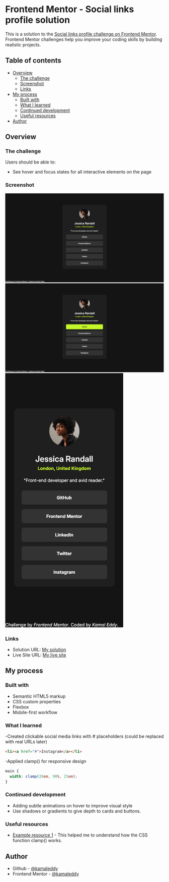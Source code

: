 # Frontend Mentor - Social links profile solution

This is a solution to the [Social links profile challenge on Frontend Mentor](https://www.frontendmentor.io/challenges/social-links-profile-UG32l9m6dQ). Frontend Mentor challenges help you improve your coding skills by building realistic projects.

## Table of contents

- [Overview](#overview)
  - [The challenge](#the-challenge)
  - [Screenshot](#screenshot)
  - [Links](#links)
- [My process](#my-process)
  - [Built with](#built-with)
  - [What I learned](#what-i-learned)
  - [Continued development](#continued-development)
  - [Useful resources](#useful-resources)
- [Author](#author)

## Overview

### The challenge

Users should be able to:

- See hover and focus states for all interactive elements on the page

### Screenshot

![](./screenshot/Desktop%20View.png)
![](./screenshot/Hover-Active%20View.png)
![](./screenshot/Mobile%20View.png)

### Links

- Solution URL: [My solution](https://www.frontendmentor.io/solutions/building-social-links-profile-with-css-flexbox-Gd860wEwMz)
- Live Site URL: [My live site](https://kamaleddy.github.io/social_links_profile/)

## My process

### Built with

- Semantic HTML5 markup
- CSS custom properties
- Flexbox
- Mobile-first workflow

### What I learned

-Created clickable social media links with # placeholders (could be replaced with real URLs later)

```html
<li><a href="#">Instagram</a></li>
```

-Applied clamp() for responsive design

```css
main {
  width: clamp(20em, 90%, 25em);
}
```

### Continued development

- Adding subtle animations on hover to improve visual style
- Use shadows or gradients to give depth to cards and buttons.

### Useful resources

- [Example resource 1](https://developer.mozilla.org/en-US/docs/Web/CSS/clamp) - This helped me to understand how the CSS function clamp() works.

## Author

- Github - [@kamaleddy](https://github.com/kamaleddy)
- Frontend Mentor - [@kamaleddy](https://www.frontendmentor.io/profile/kamaleddy)
